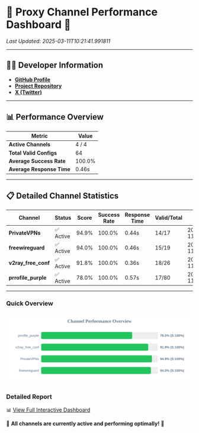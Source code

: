 # 🌟 Proxy Channel Performance Dashboard 🌟

_Last Updated: 2025-03-11T10:21:41.991811_

---

## 👩‍💻 Developer Information

- **[GitHub Profile](https://github.com/4n0nymou3)**  
- **[Project Repository](https://github.com/4n0nymou3/multi-proxy-config-fetcher)**  
- **[X (Twitter)](https://x.com/4n0nymou3)**  

---

## 📊 Performance Overview

| Metric                | Value       |
|-----------------------|-------------|
| **Active Channels**   | 4 / 4       |
| **Total Valid Configs** | 64          |
| **Average Success Rate** | 100.0%      |
| **Average Response Time** | 0.46s       |

---

## 📋 Detailed Channel Statistics

| Channel          | Status     | Score  | Success Rate | Response Time | Valid/Total | Last Success               |
|------------------|------------|--------|--------------|---------------|-------------|----------------------------|
| **PrivateVPNs**  | ✅ Active  | 94.9%  | 100.0% | 0.44s         | 14/17       | 2025-03-11T10:21:41.507120 |
| **freewireguard**  | ✅ Active  | 94.0%  | 100.0% | 0.46s         | 15/19       | 2025-03-11T10:21:41.990400 |
| **v2ray_free_conf**  | ✅ Active  | 91.8%  | 100.0% | 0.36s         | 18/26       | 2025-03-11T10:21:41.030240 |
| **prrofile_purple**  | ✅ Active  | 78.0%  | 100.0% | 0.57s         | 17/80       | 2025-03-11T10:21:40.620048 |

---

### Quick Overview
<div align="center">
  <a href="https://raw.githubusercontent.com/nullluser/NullRepo/refs/heads/main/assets/channel_stats_chart.svg">
    <img src="https://raw.githubusercontent.com/nullluser/NullRepo/refs/heads/main/assets/channel_stats_chart.svg" alt="Source Performance Statistics" width="800">
  </a>
</div>

### Detailed Report
📊 [View Full Interactive Dashboard](https://htmlpreview.github.io/?https://github.com/nullluser/NullRepo/blob/main/assets/performance_report.html)

🎉 **All channels are currently active and performing optimally!** 🎉
